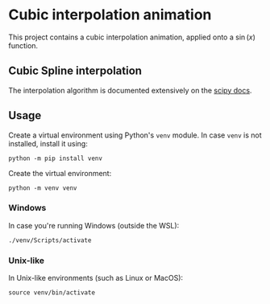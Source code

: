 # Cubic interpolation animation

This project contains a cubic interpolation animation, applied onto a $\sin(x)$ function.

## Cubic Spline interpolation

The interpolation algorithm is documented extensively on the [scipy docs](https://docs.scipy.org/doc/scipy/reference/generated/scipy.interpolate.CubicSpline.html?highlight=cubicspline#scipy.interpolate.CubicSpline).

## Usage

Create a virtual environment using Python's `venv` module.
In case `venv` is not installed, install it using:

```commandline
python -m pip install venv
```

Create the virtual environment:

```commandline
python -m venv venv
```

### Windows

In case you're running Windows (outside the WSL):

```commandline
./venv/Scripts/activate
```

### Unix-like

In Unix-like environments (such as Linux or MacOS):

```commandline
source venv/bin/activate
```
